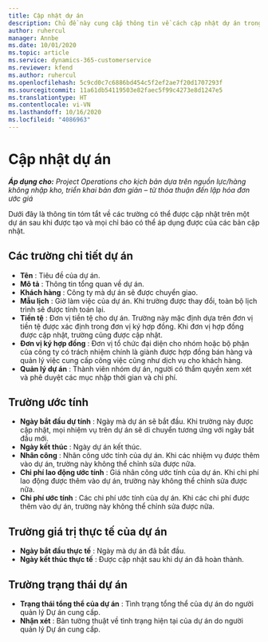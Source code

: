 ```yaml
---
title: Cập nhật dự án
description: Chủ đề này cung cấp thông tin về cách cập nhật dự án trong Project Operations.
author: ruhercul
manager: Annbe
ms.date: 10/01/2020
ms.topic: article
ms.service: dynamics-365-customerservice
ms.reviewer: kfend
ms.author: ruhercul
ms.openlocfilehash: 5c9cd0c7c6886bd454c5f2ef2ae7f20d1707293f
ms.sourcegitcommit: 11a61db54119503e82faec5f99c4273e8d1247e5
ms.translationtype: HT
ms.contentlocale: vi-VN
ms.lasthandoff: 10/16/2020
ms.locfileid: "4086963"
---
```

# <a name="update-a-project"></a>Cập nhật dự án

_**Áp dụng cho:** Project Operations cho kịch bản dựa trên nguồn lực/hàng không nhập kho, triển khai bản đơn giản – từ thỏa thuận đến lập hóa đơn ước giá_

Dưới đây là thông tin tóm tắt về các trường có thể được cập nhật trên một dự án sau khi được tạo và mọi chỉ báo có thể áp dụng được của các bản cập nhật.

## <a name="project-detail-fields"></a>Các trường chi tiết dự án

- **Tên** : Tiêu đề của dự án.
- **Mô tả** : Thông tin tổng quan về dự án.
- **Khách hàng** : Công ty mà dự án sẽ được chuyển giao.
- **Mẫu lịch** : Giờ làm việc của dự án. Khi trường được thay đổi, toàn bộ lịch trình sẽ được tính toán lại.
- **Tiền tệ** : Đơn vị tiền tệ cho dự án. Trường này mặc định dựa trên đơn vị tiền tệ được xác định trong đơn vị ký hợp đồng. Khi đơn vị hợp đồng được cập nhật, trường cũng được cập nhật.
- **Đơn vị ký hợp đồng** : Đơn vị tổ chức đại diện cho nhóm hoặc bộ phận của công ty có trách nhiệm chính là giành được hợp đồng bán hàng và quản lý việc cung cấp công việc cũng như dịch vụ cho khách hàng. 
- **Quản lý dự án** : Thành viên nhóm dự án, người có thẩm quyền xem xét và phê duyệt các mục nhập thời gian và chi phí.

## <a name="estimate-fields"></a>Trường ước tính

- **Ngày bắt đầu dự tính** : Ngày mà dự án sẽ bắt đầu. Khi trường này được cập nhật, mọi nhiệm vụ trên dự án sẽ di chuyển tương ứng với ngày bắt đầu mới.
- **Ngày kết thúc** : Ngày dự án kết thúc.
- **Nhân công** : Nhân công ước tính của dự án. Khi các nhiệm vụ được thêm vào dự án, trường này không thể chỉnh sửa được nữa.
- **Chi phí lao động ước tính** : Giá nhân công ước tính của dự án. Khi chi phí lao động được thêm vào dự án, trường này không thể chỉnh sửa được nữa.
- **Chi phí ước tính** : Các chi phí ước tính của dự án. Khi các chi phí được thêm vào dự án, trường này không thể chỉnh sửa được nữa.

## <a name="project-actual-fields"></a>Trường giá trị thực tế của dự án
- **Ngày bắt đầu thực tế** : Ngày mà dự án đã bắt đầu.
- **Ngày kết thúc thực tế** : Được cập nhật sau khi dự án đã hoàn thành.

## <a name="project-status-fields"></a>Trường trạng thái dự án

- **Trạng thái tổng thể của dự án** : Tình trạng tổng thể của dự án do người quản lý Dự án cung cấp.
- **Nhận xét** : Bản tường thuật về tình trạng hiện tại của dự án do người quản lý Dự án cung cấp.

